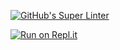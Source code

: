 [![GitHub's Super Linter](https://github.com/Logan-T-Connors/Unit1-02-HTML-Images/workflows/GitHub's%20Super%20Linter/badge.svg)](https://github.com/Logan-T-Connors/Unit1-02-HTML-Images/actions)

[![Run on Repl.it](https://repl.it/badge/github/Logan-T-Connors/Unit1-02-HTML-Images)](https://repl.it/github/Logan-T-Connors/Unit1-02-HTML-Images)